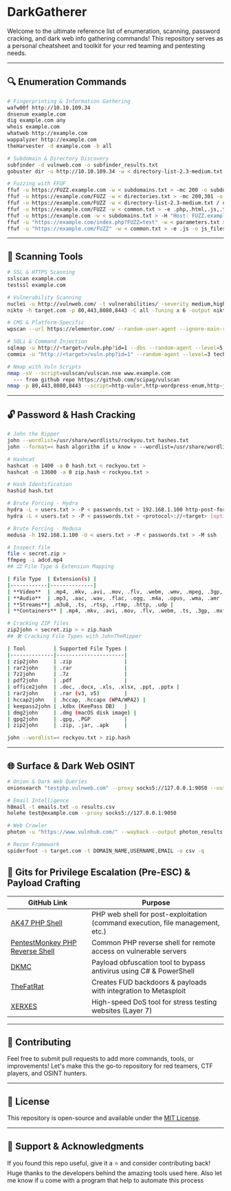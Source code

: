# DarkGatherer
Welcome to the ultimate reference list of enumeration, scanning, password cracking, and dark web info gathering commands! This repository serves as a personal cheatsheet and toolkit for your red teaming and pentesting needs.

---

## 🔍 Enumeration Commands

```bash
# Fingerprinting & Information Gathering
wafw00f http://10.10.109.34
dnsenum example.com
dig example.com any
whois example.com
whatweb http://example.com
wappalyzer http://example.com
theHarvester -d example.com -b all

# Subdomain & Directory Discovery
subfinder -d vulnweb.com -o subfinder_results.txt
gobuster dir -u http://10.10.109.34 -w < directory-list-2.3-medium.txt >

# Fuzzing with FFUF
ffuf -u https://FUZZ.example.com -w < subdomains.txt > -mc 200 -o subdomains.txt
ffuf -u https://example.com/FUZZ -w < directories.txt > -mc 200,301 -o directories.txt
ffuf -u https://example.com/FUZZ -w < directory-list-2.3-medium.txt / common.txt > -recursion -recursion-depth 3 -o recursive_dirs.txt
ffuf -u https://example.com/FUZZ -w < common.txt > -e .php,.html,.js,.txt -o files.txt
ffuf -u https://example.com -w < subdomains.txt > -H "Host: FUZZ.example.com" -o waf_bypass.txt
ffuf -u "https://example.com/index.php?FUZZ=test" -w < parameters.txt > -mc 200 -o parameters.txt
ffuf -u "https://example.com/FUZZ" -w < common.txt > -e .js -o js_files.txt
```

---

## 🏯️ Scanning Tools

```bash
# SSL & HTTPS Scanning
sslscan example.com
testssl example.com

# Vulnerability Scanning
nuclei -u http://vulnweb.com/ -t vulnerabilities/ -severity medium,high,critical -c 50 -rl 100 -stats -o nuclei-results.txt
nikto -h target.com -p 80,443,8080,8443 -C all -Tuning x 6 -output nikto_scan.txt

# CMS & Platform-Specific
wpscan --url https://elementor.com/ --random-user-agent --ignore-main-redirect --max-threads 50 --force

# SQLi & Command Injection
sqlmap -u http://<target>/vuln.php?id=1 --dbs --random-agent --level=5 --risk=3 --batch
commix -u "http://<target>/vuln.php?id=1" --random-agent --level=3 technique= C, T, E, F --batch --all

# Nmap with Vuln Scripts
nmap -sV --script=vulscan/vulscan.nse www.example.com
  --- from github repo https://github.com/scipag/vulscan
nmap -p 80,443,8080,8443 --script=http-vuln*,http-wordpress-enum,http-joomla-brute,http-sql-injection,http-xssed,http-brute,ssl-enum-ciphers,ssl-cert,ssl-heartbleed,http-title,http-server-header,http-fileupload-exploiter,http-open-redirect,http-waf-detect,http-waf-fingerprint -T4 -A -v target.com

```

---

## 🔓 Password & Hash Cracking

```bash
# John the Ripper
john --wordlist=/usr/share/wordlists/rockyou.txt hashes.txt
john --format=< hash algorithm if u know > --wordlist=/usr/share/wordlists/rockyou.txt ntlm_hashes.txt

# Hashcat
hashcat -m 1400 -a 0 hash.txt < rockyou.txt >
hashcat -m 13600 -a 0 zip.hash < rockyou.txt >

# Hash Identification
hashid hash.txt

# Brute Forcing - Hydra
hydra -L < users.txt > -P < passwords.txt > 192.168.1.100 http-post-form "/login.php:user=^USER^&pass=^PASS^:F=< Invalid login attempt message >"
hydra -L < users.txt > -P < passwords.txt > <protocol>://<target> [options]

# Brute Forcing - Medusa
medusa -h 192.168.1.100 -U < users.txt > -P < passwords.txt > -M ssh

# Inspect file
file < secret.zip >
ffmpeg -i adcd.mp4
## 🎞️ File Type & Extension Mapping

| File Type  | Extension(s) |
|------------|--------------|
| **Video**  | .mp4, .mkv, .avi, .mov, .flv, .webm, .wmv, .mpeg, .3gp, .ts |
| **Audio**  | .mp3, .aac, .wav, .flac, .ogg, .m4a, .opus, .wma, .amr |
| **Streams**| .m3u8, .ts, .rtsp, .rtmp, .http, .udp |
| **Containers** | .mp4, .mkv, .avi, .mov, .flv, .webm, .ts, .3gp, .mxf, .mpg |

# Cracking ZIP files
zip2john < secret.zip > > zip.hash
## 🛠️ Cracking File Types with JohnTheRipper

| Tool         | Supported File Types |
|--------------|----------------------|
| zip2john     | .zip                 |
| rar2john     | .rar                 |
| 7z2john      | .7z                  |
| pdf2john     | .pdf                 |
| office2john  | .doc, .docx, .xls, .xlsx, .ppt, .pptx |
| rar2john     | .rar (v3, v5)        |
| hccap2john   | .hccap, .hccapx (WPA/WPA2) |
| keepass2john | .kdbx (KeePass DB)   |
| dmg2john     | .dmg (macOS disk image) |
| gpg2john     | .gpg, .PGP           |
| zip2john     | .zip, .jar, .apk     |

john --wordlist=< rockyou.txt > zip.hash
```

---

## 🌐 Surface & Dark Web OSINT

```bash
# Onion & Dark Web Queries
onionsearch "testphp.vulnweb.com" --proxy socks5://127.0.0.1:9050 --output onion_results.txt --limit 50

# Email Intelligence
h8mail -t emails.txt -o results.csv
holehe test@example.com --proxy socks5://127.0.0.1:9050

# Web Crawler
photon -u "https://www.vulnhub.com/" --wayback --output photon_results

# Recon Framework
spiderfoot -s target.com -t DOMAIN_NAME,USERNAME,EMAIL -o csv -q
```

## 🚀 Gits for Privilege Escalation (Pre-ESC) & Payload Crafting

| GitHub Link | Purpose |
|-------------|---------|
| [AK47 PHP Shell](https://github.com/backdoorhub/shell-backdoor-list/blob/master/shell/php/ak47shell.php) | PHP web shell for post-exploitation (command execution, file management, etc.) |
| [PentestMonkey PHP Reverse Shell](https://github.com/pentestmonkey/php-reverse-shell/blob/master/php-reverse-shell.php) | Common PHP reverse shell for remote access on vulnerable servers |
| [DKMC](https://github.com/Mr-Un1k0d3r/DKMC) | Payload obfuscation tool to bypass antivirus using C# & PowerShell |
| [TheFatRat](https://github.com/screetsec/TheFatRat) | Creates FUD backdoors & payloads with integration to Metasploit |
| [XERXES](https://github.com/XCHADXFAQ77X/XERXES) | High-speed DoS tool for stress testing websites (Layer 7) |

---

## 📁 Contributing

Feel free to submit pull requests to add more commands, tools, or improvements! Let's make this the go-to repository for red teamers, CTF players, and OSINT hunters.

---

## 📜 License

This repository is open-source and available under the [MIT License](LICENSE).

---

## 🙌 Support & Acknowledgments

If you found this repo useful, give it a ⭐ and consider contributing back! Huge thanks to the developers behind the amazing tools used here.
Also let me know if u come with a program that help to automate this process
